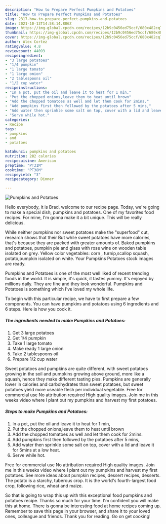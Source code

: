 ```yaml
---
description: "How to Prepare Perfect Pumpkins and Potatoes"
title: "How to Prepare Perfect Pumpkins and Potatoes"
slug: 2317-how-to-prepare-perfect-pumpkins-and-potatoes
date: 2021-10-13T14:58:14.806Z
image: https://img-global.cpcdn.com/recipes/12b9c0456ed75ccf/680x482cq70/pumpkins-and-potatoes-recipe-main-photo.jpg
thumbnail: https://img-global.cpcdn.com/recipes/12b9c0456ed75ccf/680x482cq70/pumpkins-and-potatoes-recipe-main-photo.jpg
cover: https://img-global.cpcdn.com/recipes/12b9c0456ed75ccf/680x482cq70/pumpkins-and-potatoes-recipe-main-photo.jpg
author: Alex Cortez
ratingvalue: 4.8
reviewcount: 44093
recipeingredient:
- "3 large potatoes"
- "1/4 pumpkin"
- "1 large tomato"
- "1 large onion"
- "2 tablespoons oil"
- "1/2 cup water"
recipeinstructions:
- "In a pot, put the oil and leave it to heat for 1 min,"
- "Put the chopped onions,leave them to heat until brown"
- "Add the chopped tomatoes as well and let them cook for 2mins."
- "Add pumpkins first then followed by the potatoes after 5 mins,"
- "Add water then sprinkle some salt on top, cover with a lid and leave it for 5mins at a low heat."
- "Serve while hot."
categories:
- Recipe
tags:
- pumpkins
- and
- potatoes

katakunci: pumpkins and potatoes 
nutrition: 282 calories
recipecuisine: American
preptime: "PT31M"
cooktime: "PT38M"
recipeyield: "3"
recipecategory: Dinner

---
```



![Pumpkins and Potatoes](https://img-global.cpcdn.com/recipes/12b9c0456ed75ccf/680x482cq70/pumpkins-and-potatoes-recipe-main-photo.jpg)

Hello everybody, it is Brad, welcome to our recipe page. Today, we're going to make a special dish, pumpkins and potatoes. One of my favorites food recipes. For mine, I'm gonna make it a bit unique. This will be really delicious.

While neither pumpkins nor sweet potatoes make the "superfood" cut, research shows that their But while sweet potatoes have more calories, that's because they are packed with greater amounts of. Baked pumpkins and potatoes, pumpkin pie and glass with rose wine on wooden table isolated on grey. Yellow color vegetables: corn , turnip,scallop squash, potato,pumpkin isolated on white. Your Pumpkins Potatoes stock images are ready.

Pumpkins and Potatoes is one of the most well liked of recent trending foods in the world. It is simple, it's quick, it tastes yummy. It's enjoyed by millions daily. They are fine and they look wonderful. Pumpkins and Potatoes is something which I've loved my whole life.


To begin with this particular recipe, we have to first prepare a few components. You can have pumpkins and potatoes using 6 ingredients and 6 steps. Here is how you cook it.

<!--inarticleads1-->

##### The ingredients needed to make Pumpkins and Potatoes:

1. Get 3 large potatoes
1. Get 1/4 pumpkin
1. Take 1 large tomato
1. Make ready 1 large onion
1. Take 2 tablespoons oil
1. Prepare 1/2 cup water


Sweet potatoes and pumpkins are quite different, with sweet potatoes growing in the soil and pumpkins growing above ground, more like a squash, hence they make different tasting pies. Pumpkins are generally lower in calories and carbohydrates than sweet potatoes, but sweet potatoes yield more useable flesh per individual vegetable. Free for commercial use No attribution required High quality images. Join me in this weeks video where I plant out my pumpkins and harvest my first potatoes. 

<!--inarticleads2-->

##### Steps to make Pumpkins and Potatoes:

1. In a pot, put the oil and leave it to heat for 1 min,
1. Put the chopped onions,leave them to heat until brown
1. Add the chopped tomatoes as well and let them cook for 2mins.
1. Add pumpkins first then followed by the potatoes after 5 mins,
1. Add water then sprinkle some salt on top, cover with a lid and leave it for 5mins at a low heat.
1. Serve while hot.


Free for commercial use No attribution required High quality images. Join me in this weeks video where I plant out my pumpkins and harvest my first potatoes. See more ideas about pumpkin recipes, dessert recipes, desserts. The potato is a starchy, tuberous crop. It is the world's fourth-largest food crop, following rice, wheat and maize. 

So that is going to wrap this up with this exceptional food pumpkins and potatoes recipe. Thanks so much for your time. I'm confident you will make this at home. There is gonna be interesting food at home recipes coming up. Remember to save this page in your browser, and share it to your loved ones, colleague and friends. Thank you for reading. Go on get cooking!
